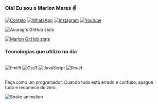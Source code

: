 ### Olá! Eu sou o Marlon Mares ✌️

[![Contato](https://img.shields.io/badge/Gmail-D14836?style=for-the-badge&logo=gmail&logoColor=white)](marlonmarrs23@gmail.com)
[![WhatsApp](https://img.shields.io/badge/WhatsApp-25D366?style=for-the-badge&logo=whatsapp&logoColor=white)](https://api.whatsapp.com/send?phone=5533998809622&text=Ol%C3%A1!%20Marlon)
[![Instagram](https://img.shields.io/badge/Instagram-E4405F?style=for-the-badge&logo=instagram&logoColor=white)](https://www.instagram.com/marlonmaresofc/)
[![Youtube](https://img.shields.io/badge/YouTube-FF0000?style=for-the-badge&logo=youtube&logoColor=white)](https://www.youtube.com/@marlonmares)

![Anurag's GitHub stats](https://github-readme-stats.vercel.app/api?username=anuraghazra&show_icons=true&theme=github_dark)

[![Marlon GitHub stats](https://github-readme-stats.vercel.app/api?username=MarlonOficial)](https://github.com/MarlonOficial/github-readme-stats)

### Tecnologias que utilizo no dia

<div style="display: inline_Block"><br/>
    <img align="center" alt="hmtl5" src="https://img.shields.io/badge/HTML5-E34F26?style=for-the-badge&logo=html5&logoColor=white">
<img align="center" alt="Css3" src="https://img.shields.io/badge/CSS3-1572B6?style=for-the-badge&logo=css3&logoColor=white">
<img align="center" alt="JavaScript" src="https://img.shields.io/badge/JavaScript-323330?style=for-the-badge&logo=javascript&logoColor=F7DF1E">
<img align="center" alt="React" src="https://img.shields.io/badge/React-20232A?style=for-the-badge&logo=react&logoColor=61DAFB">
</div><br/>

Faça como um programador. Quando tudo está errado e confuso, apague tudo e recomece do zero.

 ![Snake animation](https://github.com/MarlonOficial/MarlonOficial/blob/output/github-contribution-grid-snake.svg)
